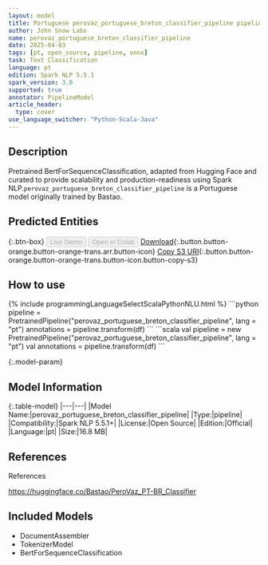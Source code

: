 ```yaml
---
layout: model
title: Portuguese perovaz_portuguese_breton_classifier_pipeline pipeline BertForSequenceClassification from Bastao
author: John Snow Labs
name: perovaz_portuguese_breton_classifier_pipeline
date: 2025-04-03
tags: [pt, open_source, pipeline, onnx]
task: Text Classification
language: pt
edition: Spark NLP 5.5.1
spark_version: 3.0
supported: true
annotator: PipelineModel
article_header:
  type: cover
use_language_switcher: "Python-Scala-Java"
---
```


## Description

Pretrained BertForSequenceClassification, adapted from Hugging Face and curated to provide scalability and production-readiness using Spark NLP.`perovaz_portuguese_breton_classifier_pipeline` is a Portuguese model originally trained by Bastao.

## Predicted Entities



{:.btn-box}
<button class="button button-orange" disabled>Live Demo</button>
<button class="button button-orange" disabled>Open in Colab</button>
[Download](https://s3.amazonaws.com/auxdata.johnsnowlabs.com/public/models/perovaz_portuguese_breton_classifier_pipeline_pt_5.5.1_3.0_1743719462854.zip){:.button.button-orange.button-orange-trans.arr.button-icon}
[Copy S3 URI](s3://auxdata.johnsnowlabs.com/public/models/perovaz_portuguese_breton_classifier_pipeline_pt_5.5.1_3.0_1743719462854.zip){:.button.button-orange.button-orange-trans.button-icon.button-copy-s3}

## How to use



<div class="tabs-box" markdown="1">
{% include programmingLanguageSelectScalaPythonNLU.html %}
```python
pipeline = PretrainedPipeline("perovaz_portuguese_breton_classifier_pipeline", lang = "pt")
annotations =  pipeline.transform(df)
```
```scala
val pipeline = new PretrainedPipeline("perovaz_portuguese_breton_classifier_pipeline", lang = "pt")
val annotations = pipeline.transform(df)
```
</div>

{:.model-param}
## Model Information

{:.table-model}
|---|---|
|Model Name:|perovaz_portuguese_breton_classifier_pipeline|
|Type:|pipeline|
|Compatibility:|Spark NLP 5.5.1+|
|License:|Open Source|
|Edition:|Official|
|Language:|pt|
|Size:|16.8 MB|

## References

References

https://huggingface.co/Bastao/PeroVaz_PT-BR_Classifier

## Included Models

- DocumentAssembler
- TokenizerModel
- BertForSequenceClassification
